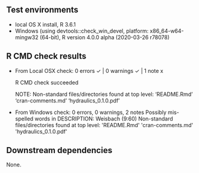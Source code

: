 ## Test environments
* local OS X install, R 3.6.1
* Windows (using devtools::check_win_devel, platform: x86_64-w64-mingw32 (64-bit), R version 4.0.0 alpha (2020-03-26 r78078)

## R CMD check results

* From Local OSX check:
  0 errors ✓ | 0 warnings ✓ | 1 note x

  R CMD check succeeded

  NOTE: 
  Non-standard files/directories found at top level:
    ‘README.Rmd’ ‘cran-comments.md’ ‘hydraulics_0.1.0.pdf’

* From Windows check:
	0 errors, 0 warnings, 2 notes
	Possibly mis-spelled words in DESCRIPTION:
	Weisbach (9:60)
	Non-standard files/directories found at top level:
	'README.Rmd' 'cran-comments.md' 'hydraulics_0.1.0.pdf'

## Downstream dependencies

None.
